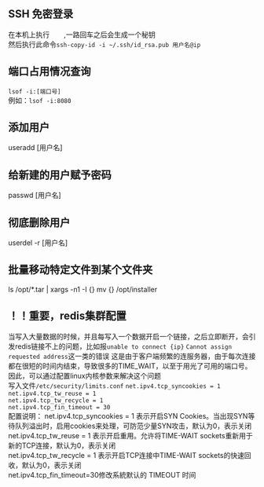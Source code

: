 ## SSH 免密登录
在本机上执行 `   ` ,一路回车之后会生成一个秘钥  
然后执行此命令`ssh-copy-id -i ~/.ssh/id_rsa.pub 用户名@ip`  
  
## 端口占用情况查询
`lsof -i:[端口号]`  
例如：`lsof -i:8080`   

## 添加用户
useradd [用户名]  
## 给新建的用户赋予密码
passwd [用户名]  
## 彻底删除用户
userdel -r [用户名]

## 批量移动特定文件到某个文件夹
ls /opt/*.tar | xargs -n1 -I {} mv {} /opt/installer  

## ！！重要，redis集群配置
当写入大量数据的时候，并且每写入一个数据开启一个链接，之后立即断开，会引发redis链接不上的问题，比如报`unable to connect {ip}` `Cannot assign requested address`这一类的错误
这是由于客户端频繁的连服务器，由于每次连接都在很短的时间内结束，导致很多的TIME_WAIT，以至于用光了可用的端口号。  
因此，可以通过配置linux内核参数来解决这个问题  
写入文件`/etc/security/limits.conf`
`net.ipv4.tcp_syncookies = 1`  
`net.ipv4.tcp_tw_reuse = 1`  
`net.ipv4.tcp_tw_recycle = 1`  
`net.ipv4.tcp_fin_timeout = 30`  
配置说明：
net.ipv4.tcp_syncookies = 1 表示开启SYN Cookies。当出现SYN等待队列溢出时，启用cookies来处理，可防范少量SYN攻击，默认为0，表示关闭  
net.ipv4.tcp_tw_reuse = 1    表示开启重用。允许将TIME-WAIT sockets重新用于新的TCP连接，默认为0，表示关闭  
net.ipv4.tcp_tw_recycle = 1  表示开启TCP连接中TIME-WAIT sockets的快速回收，默认为0，表示关闭  
net.ipv4.tcp_fin_timeout=30修改系統默认的 TIMEOUT 时间  
